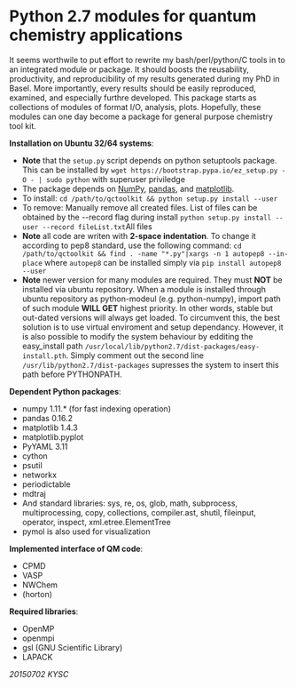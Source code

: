 Python 2.7 modules for quantum chemistry applications
=====================================================
It seems worthwile to put effort to rewrite my bash/perl/python/C 
tools in to an integrated module or package. It should boosts the
reusability, productivity, and reproducibility of my results 
generated during my PhD in Basel.
More importantly, every results should be easily reproduced, 
examined, and especially furthre developed. This package starts as 
collections of modules of format I/O, analysis, plots.
Hopefully, these modules can one day become a package for general 
purpose chemistry tool kit. 

**Installation on Ubuntu 32/64 systems**:
* **Note** that the ```setup.py``` script depends on python setuptools
  package. This can be installed by
```wget https://bootstrap.pypa.io/ez_setup.py -O - | sudo python```
  with superuser priviledge
* The package depends on [NumPy](http://www.numpy.org/),
  [pandas](http://pandas.pydata.org/), 
  and [matplotlib](http://matplotlib.org/). 
* To install: ```cd /path/to/qctoolkit && python setup.py install --user```
* To remove:  Manually remove all created files. List of files can 
be obtained by the --record flag during install
```python setup.py install --user --record fileList.txt```All files
* **Note** all code are writen with **2-space indentation**. 
  To change it according to pep8 standard, use the following command:
```cd /path/to/qctoolkit && find . -name "*.py"|xargs -n 1 autopep8 --in-place```
  where ```autopep8``` can be installed simply via ```pip install autopep8 --user```
* **Note** newer version for many modules are required. They must __NOT__ 
be installed via ubuntu repository. When a module is installed 
through ubuntu repository as python-modeul (e.g. python-numpy), 
import path of such module **WILL GET** highest priority. 
In other words, stable but out-dated versions will always get loaded. 
To circumvent this, 
the best solution is to use virtual enviroment and setup dependancy. 
However, it is also possible to modify the system behaviour 
by edditing the easy_install path 
```/usr/local/lib/python2.7/dist-packages/easy-install.pth```. 
Simply comment out the second line ```/usr/lib/python2.7/dist-packages``` 
supresses the system to insert this path before PYTHONPATH.

**Dependent Python packages**:
* numpy 1.11.* (for fast indexing operation)
* pandas 0.16.2
* matplotlib 1.4.3
* matplotlib.pyplot
* PyYAML 3.11
* cython
* psutil
* networkx
* periodictable
* mdtraj
* And standard libraries: sys, re, os, glob, math, subprocess, multiprocessing, copy, collections, compiler.ast, shutil, fileinput, operator, inspect, xml.etree.ElementTree
* pymol is also used for visualization

**Implemented interface of QM code**:
* CPMD
* VASP
* NWChem
* (horton)

**Required libraries**:
* OpenMP
* openmpi
* gsl
(GNU Scientific Library)
* LAPACK

*20150702 KYSC*
